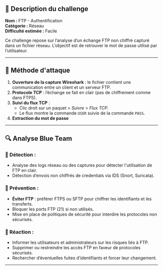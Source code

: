 ## 📌 Description du challenge
**Nom :** FTP - Authentification  
**Catégorie :** Réseau  
**Difficulté estimée :** Facile

Ce challenge repose sur l’analyse d’un échange FTP non chiffré capturé dans un fichier réseau. L’objectif est de retrouver le mot de passe utilisé par l’utilisateur.

---

## 🚀 Méthode d'attaque

1. **Ouverture de la capture Wireshark** : le fichier contient une communication entre un client et un serveur FTP.
2. **Protocole TCP** : l’échange se fait en clair (pas de chiffrement comme dans FTPS).
3. **Suivi du flux TCP** :
   - Clic droit sur un paquet > *Suivre* > *Flux TCP*.
   - Le flux montre la commande `USER` suivie de la commande `PASS`.
4. **Extraction du mot de passe**

--- 

## 🔍 Analyse Blue Team
### 🔹 Détection :
- Analyse des logs réseau ou des captures pour détecter l'utilisation de FTP en clair.
- Détection d’envois non chiffrés de credentials via IDS (Snort, Suricata).

### 🔹 Prévention :
- **Éviter FTP** : préférer FTPS ou SFTP pour chiffrer les identifiants et les transferts.
- Bloquer les ports FTP (21) si non utilisés.
- Mise en place de politiques de sécurité pour interdire les protocoles non sécurisés.

### 🔹 Réaction :
- Informer les utilisateurs et administrateurs sur les risques liés à FTP.
- Supprimer ou restreindre les accès FTP en faveur de protocoles sécurisés.
- Rechercher d’éventuelles fuites d’identifiants et forcer leur changement.

---

